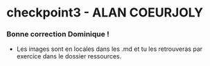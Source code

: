 # checkpoint3 - ALAN COEURJOLY

### Bonne correction Dominique ! 

- Les images sont en locales dans les .md et tu les retrouveras par exercice dans le dossier ressources.
